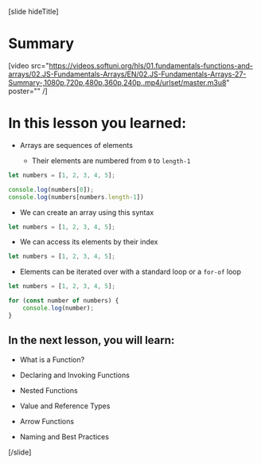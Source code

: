 [slide hideTitle]
# Summary

[video src="https://videos.softuni.org/hls/01.fundamentals-functions-and-arrays/02.JS-Fundamentals-Arrays/EN/02.JS-Fundamentals-Arrays-27-Summary-,1080p,720p,480p,360p,240p,.mp4/urlset/master.m3u8" poster="" /]


# In this lesson you learned:

- Arrays are sequences of elements 

    - Their elements are numbered from `0` to `length-1 `

``` js live
let numbers = [1, 2, 3, 4, 5];

console.log(numbers[0]);
console.log(numbers[numbers.length-1])
```

- We can create an array using this syntax
``` js 
let numbers = [1, 2, 3, 4, 5];
```
- We can access its elements by their index

``` js 
let numbers = [1, 2, 3, 4, 5];
```

- Elements can be iterated over with a standard loop or a `for-of` loop 

``` js live
let numbers = [1, 2, 3, 4, 5];

for (const number of numbers) {
    console.log(number);
}
```

## In the next lesson, you will learn:

- What is a Function?

- Declaring and Invoking Functions

- Nested Functions

- Value and Reference Types

- Arrow Functions

- Naming and Best Practices

[/slide]

